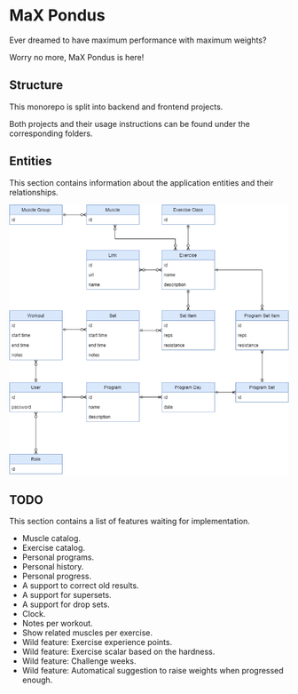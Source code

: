 # MaX Pondus
Ever dreamed to have maximum performance with maximum weights?

Worry no more, MaX Pondus is here!

## Structure
This monorepo is split into backend and frontend projects.

Both projects and their usage instructions can be found under the corresponding folders.

## Entities
This section contains information about the application entities and their relationships.

![alt text](https://github.com/toivjon/max-pondus/blob/main/documentation/entities.png "Entities")

## TODO
This section contains a list of features waiting for implementation.

- Muscle catalog.
- Exercise catalog.
- Personal programs.
- Personal history.
- Personal progress.
- A support to correct old results.
- A support for supersets.
- A support for drop sets.
- Clock.
- Notes per workout.
- Show related muscles per exercise.
- Wild feature: Exercise experience points.
- Wild feature: Exercise scalar based on the hardness.
- Wild feature: Challenge weeks.
- Wild feature: Automatical suggestion to raise weights when progressed enough.